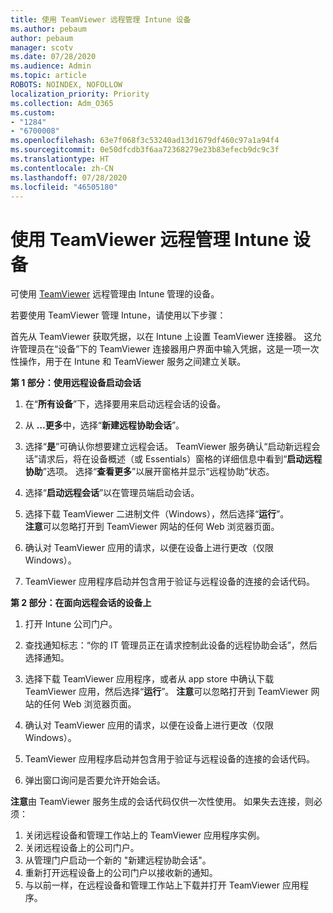 ```yaml
---
title: 使用 TeamViewer 远程管理 Intune 设备
ms.author: pebaum
author: pebaum
manager: scotv
ms.date: 07/28/2020
ms.audience: Admin
ms.topic: article
ROBOTS: NOINDEX, NOFOLLOW
localization_priority: Priority
ms.collection: Adm_O365
ms.custom:
- "1284"
- "6700008"
ms.openlocfilehash: 63e7f068f3c53240ad13d1679df460c97a1a94f4
ms.sourcegitcommit: 0e50dfcdb3f6aa72368279e23b83efecb9dc9c3f
ms.translationtype: HT
ms.contentlocale: zh-CN
ms.lasthandoff: 07/28/2020
ms.locfileid: "46505180"
---
```

# <a name="use-teamviewer-to-remotely-administer-intune-devices"></a>使用 TeamViewer 远程管理 Intune 设备

可使用 [TeamViewer](https://www.teamviewer.com/) 远程管理由 Intune 管理的设备。

若要使用 TeamViewer 管理 Intune，请使用以下步骤： 

首先从 TeamViewer 获取凭据，以在 Intune 上设置 TeamViewer 连接器。 这允许管理员在“设备”下的 TeamViewer 连接器用户界面中输入凭据，这是一项一次性操作，用于在 Intune 和 TeamViewer 服务之间建立关联。

**第 1 部分：使用远程设备启动会话**

1. 在“**所有设备**”下，选择要用来启动远程会话的设备。
2. 从 **…更多**中，选择“**新建远程协助会话**”。
3. 选择“**是**”可确认你想要建立远程会话。
    TeamViewer 服务确认“启动新远程会话”请求后，将在设备概述（或 Essentials）窗格的详细信息中看到“**启动远程协助**”选项。 选择“**查看更多**”以展开窗格并显示“远程协助”状态。
4. 选择“**启动远程会话**”以在管理员端启动会话。
5. 选择下载 TeamViewer 二进制文件（Windows），然后选择“**运行**”。<br/>
    **注意**可以忽略打开到 TeamViewer 网站的任何 Web 浏览器页面。

6. 确认对 TeamViewer 应用的请求，以便在设备上进行更改（仅限 Windows）。
7. TeamViewer 应用程序启动并包含用于验证与远程设备的连接的会话代码。

**第 2 部分：在面向远程会话的设备上**

1. 打开 Intune 公司门户。
2. 查找通知标志：“你的 IT 管理员正在请求控制此设备的远程协助会话”，然后选择通知。
3. 选择下载 TeamViewer 应用程序，或者从 app store 中确认下载 TeamViewer 应用，然后选择“**运行**”。
    **注意**可以忽略打开到 TeamViewer 网站的任何 Web 浏览器页面。

4. 确认对 TeamViewer 应用的请求，以便在设备上进行更改（仅限 Windows）。
5. TeamViewer 应用程序启动并包含用于验证与远程设备的连接的会话代码。
6. 弹出窗口询问是否要允许开始会话。

**注意**由 TeamViewer 服务生成的会话代码仅供一次性使用。 如果失去连接，则必须：

1. 关闭远程设备和管理工作站上的 TeamViewer 应用程序实例。
2. 关闭远程设备上的公司门户。
3. 从管理门户启动一个新的 "新建远程协助会话"。
4. 重新打开远程设备上的公司门户以接收新的通知。
5. 与以前一样，在远程设备和管理工作站上下载并打开 TeamViewer 应用程序。